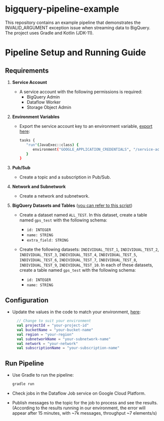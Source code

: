 # bigquery-pipeline-example
This repository contains an example pipeline that demonstrates the INVALID_ARGUMENT exception issue when streaming data to BigQuery. The project uses Gradle and Kotlin (JDK-11).


# Pipeline Setup and Running Guide

## Requirements

1. **Service Account**
    - A service account with the following permissions is required:
        - BigQuery Admin
        - Dataflow Worker
        - Storage Object Admin

2. **Environment Variables**
    - Export the service account key to an environment variable, [export here](https://github.com/clongnguyen6/bigquery-pipeline-example/blob/main/build.gradle.kts#L40-L43):
      ```sh
      tasks {
         "run"(JavaExec::class) {
            environment("GOOGLE_APPLICATION_CREDENTIALS", "/service-account.json")
         }
      }
      ```

3. **Pub/Sub**
    - Create a topic and a subscription in Pub/Sub.

4. **Network and Subnetwork**
    - Create a network and subnetwork.

5. **BigQuery Datasets and Tables** ([you can refer to this script](https://github.com/clongnguyen6/bigquery-pipeline-example/blob/main/src/main/kotlin/Utilites.kt#L40))
    - Create a dataset named `ALL_TEST`. In this dataset, create a table named `gps_test` with the following schema:
        - `id: INTEGER`
        - `name: STRING`
        - `extra_field: STRING`

    - Create the following datasets: `INDIVIDUAL_TEST_1`, `INDIVIDUAL_TEST_2`, `INDIVIDUAL_TEST_3`, `INDIVIDUAL_TEST_4`, `INDIVIDUAL_TEST_5`, `INDIVIDUAL_TEST_6`, `INDIVIDUAL_TEST_7`, `INDIVIDUAL_TEST_8`, `INDIVIDUAL_TEST_9`, `INDIVIDUAL_TEST_10`. In each of these datasets, create a table named `gps_test` with the following schema:
        - `id: INTEGER`
        - `name: STRING`

## Configuration

- Update the values in the code to match your environment, [here](https://github.com/clongnguyen6/bigquery-pipeline-example/blob/main/src/main/kotlin/BigQueryWriterPipeline.kt#L35-L41):
   ```kotlin
     // Change to suit your environment
     val projectId = "your-project-id"
     val bucketName = "your-bucket-name"
     val region = "your-region"
     val subnetworkName = "your-subnetwork-name"
     val network = "your-network"
     val subscriptionName = "your-subscription-name"
   ```

## Run Pipeline

- Use Gradle to run the pipeline:
  ```sh
  gradle run
  ```

- Check jobs in the Dataflow Job service on Google Cloud Platform.
- Publish messages to the topic for the job to process and see the results. (According to the results running in our environment, the error will appear after 15 minutes, with ~7k messages, throughput ~7 elements/s)
